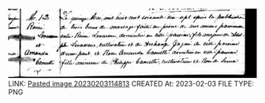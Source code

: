 ![Pasted image 20230203114813](../../genealogy/attachments/Pasted%20image%2020230203114813.png)
LINK: [Pasted image 20230203114813](../../genealogy/attachments/Pasted%20image%2020230203114813.png)
CREATED At: 2023-02-03
FILE TYPE: PNG
